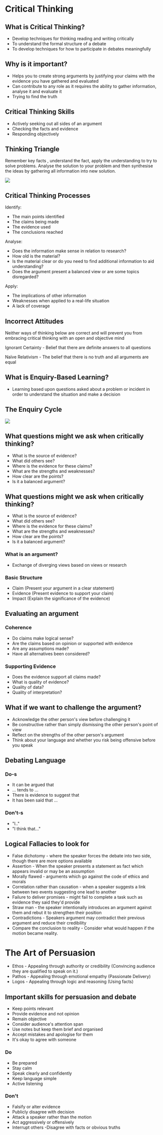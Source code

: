 # Critical Thinking
## What is Critical Thinking?
- Develop techniques for thinking reading and writing critically
- To understand the formal structure of a debate
- To develop techniques for how to participate in debates meaningfully


## Why is it important?
- Helps you to create strong arguments by justifying your claims with the evidence you have gathered and evaluated
- Can contribute to any role as it requires the ability to gather information, analyse it and evaluate it
- Trying to find the truth

## Critical Thinking Skills
- Actively seeking out all sides of an argument
- Checking the facts and evidence
- Responding objectively

## Thinking Triangle
Remember key facts , understand the fact, apply the understanding to try to solve problems. Analyse the solution to your problem and then synthesise the ideas by gathering all information into new solution.

![](thinking_triangle.png)



## Critical Thinking Processes

Identify:
- The main points identified
- The claims being made
- The evidence used
- The conclusions reached

Analyse:
- Does the information make sense in relation to research?
- How old is the material?
- Is the material clear or do you need to find additional information to aid understanding?
- Does the argument present a balanced view or are some topics disregarded?

Apply:
- The implications of other information
- Weaknesses when applied to a real-life situation
- A lack of coverage

## Incorrect Attitudes
Neither ways of thinking below are correct and will prevent you from embracing critical thinking with an open and objective mind

Ignorant Certainty
	- Belief that there are definite answers to all questions

Naïve Relativism
	- The belief that there is no truth and all arguments are equal



## What is Enquiry-Based Learning?
- Learning based upon questions asked about a problem or incident in order to understand the situation and make a decision


## The Enquiry Cycle

![](inquiry_cycle.png)

## What questions might we ask when critically thinking?
- What is the source of evidence?
- What did others see?
- Where is the evidence for these claims?
- What are the strengths and weaknesses?
- How clear are the points?
- Is it a balanced argument?

## What questions might we ask when critically thinking?
- What is the source of evidence?
- What did others see?
- Where is the evidence for these claims?
- What are the strengths and weaknesses?
- How clear are the points?
- Is it a balanced argument?

### What is an argument?
- Exchange of diverging views based on views or research

### Basic Structure
- Claim (Present your argument in a clear statement)
- Evidence (Present evidence to support your claim)
- Impact (Explain the significance of the evidence)
## Evaluating an argument

### Coherence
- Do claims make logical sense?
- Are the claims based on opinion or supported with evidence
- Are any assumptions made?
- Have all alternatives been considered?

### Supporting Evidence
- Does the evidence support all claims made?
- What is quality of evidence?
- Quality of data?
- Quality of interpretation?

## What if we want to challenge the argument?
- Acknowledge the other person's view before challenging it
- Be constructive rather than simply dismissing the other person's point of view
- Reflect on the strengths of the other person's argument
- Think about your language and whether you risk being offensive before you speak

## Debating Language
### Do-s
- It can be argued that
- … tends to …
- There is evidence to suggest that
- It has been said that …
### Don't-s
- "I.."
- "I think that…"


 ## Logical Fallacies to look for
- False dichotomy - where the speaker forces the debate into two side, though there are more options available
- Assertion - When the speaker presents a statement as fact which appears invalid or may be an assumption
- Morally flawed - arguments which go against the code of ethics and morals
- Correlation rather than causation - when a speaker suggests a link between two events suggesting one lead to another
- Failure to deliver promises - might fail to complete a task such as evidence they said they'd provide
- Straw man - the speaker intentionally introduces an argument against them and rebut it to strengthen their position
- Contradictions - Speakers argument may contradict their previous argument and reduce their credibility
- Compare the conclusion to reality - Consider what would happen if the motion became reality.

# The Art of Persuasion
- Ethos - Appealing through authority or credibility (Convincing audience they are qualified to speak on it.)
- Pathos - Appealing through emotional empathy (Passionate Delivery)
- Logos - Appealing through logic and reasoning (Using facts)

## Important skills for persuasion and debate
- Keep points relevant
- Provide evidence and not opinion
- Remain objective
- Consider audience's attention span
- Use notes but keep them brief and organised
- Accept mistakes and apologise for them
- It's okay to agree with someone

### Do
- Be prepared
- Stay calm
- Speak clearly and confidently
- Keep language simple
- Active listening

### Don't
- Falsify or alter evidence
- Publicly disagree with decision
- Attack a speaker rather than the motion
- Act aggressively or offensively
- Interrupt others
-Disagree with facts or obvious truths
